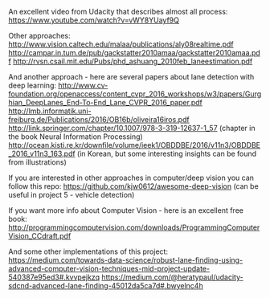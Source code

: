 An excellent video from Udacity that describes almost all process:
https://www.youtube.com/watch?v=vWY8YUayf9Q

Other approaches:
http://www.vision.caltech.edu/malaa/publications/aly08realtime.pdf
http://campar.in.tum.de/pub/gackstatter2010amaa/gackstatter2010amaa.pdf
http://rvsn.csail.mit.edu/Pubs/phd_ashuang_2010feb_laneestimation.pdf

And another approach - here are several papers about lane detection with deep learning:
http://www.cv-foundation.org/openaccess/content_cvpr_2016_workshops/w3/papers/Gurghian_DeepLanes_End-To-End_Lane_CVPR_2016_paper.pdf
http://lmb.informatik.uni-freiburg.de/Publications/2016/OB16b/oliveira16iros.pdf
http://link.springer.com/chapter/10.1007/978-3-319-12637-1_57 (chapter in the book Neural Information Processing)
http://ocean.kisti.re.kr/downfile/volume/ieek1/OBDDBE/2016/v11n3/OBDDBE_2016_v11n3_163.pdf (in Korean, but some interesting insights can be found from illustrations)

If you are interested in other approaches in computer/deep vision you can follow this repo:
https://github.com/kjw0612/awesome-deep-vision (can be useful in project 5 - vehicle detection)

If you want more info about Computer Vision - here is an excellent free book:
http://programmingcomputervision.com/downloads/ProgrammingComputerVision_CCdraft.pdf

And some other implementations of this project:
https://medium.com/towards-data-science/robust-lane-finding-using-advanced-computer-vision-techniques-mid-project-update-540387e95ed3#.kvvpejkzq
https://medium.com/@heratypaul/udacity-sdcnd-advanced-lane-finding-45012da5ca7d#.bwyelnc4h
